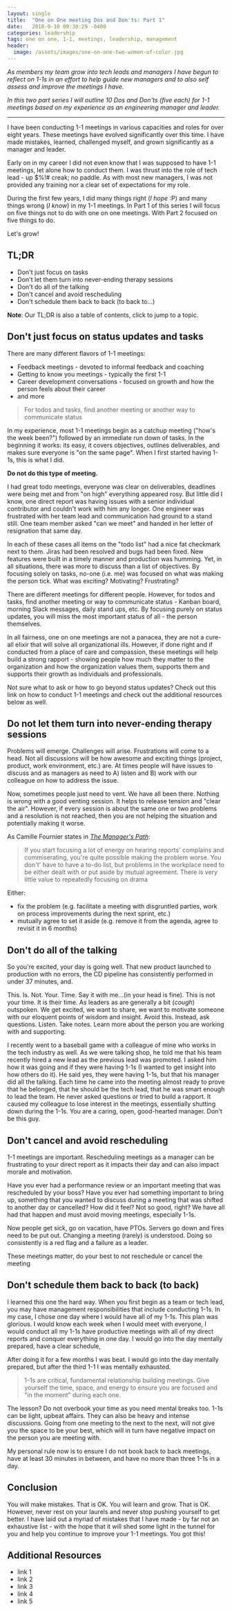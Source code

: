 ```yaml
---
layout: single
title:  "One on One meeting Dos and Don'ts: Part 1"
date:   2018-9-10 09:30:29 -0400
categories: leadership
tags: one on one, 1-1, meetings, leadership, management
header:
  image: /assets/images/one-on-one-two-women-of-color.jpg
---
```

*As members my team grow into tech leads and managers I have begun to reflect on 1-1s in an effort to help guide new managers and to also self assess and improve the meetings I have.*

*In this two part series I will outline 10 Dos and Don'ts (five each) for 1-1 meetings based on my experience as an engineering manager and leader.*

---
I have been conducting 1-1 meetings in various capacities and roles for over eight years. These meetings have evolved significantly over this time. I have made mistakes, learned, challenged myself, and grown significantly as a manager and leader.

Early on in my career I did not even know that I was supposed to have 1-1 meetings, let alone how to conduct them.  I was thrust into the role of tech lead - up $%!# creak; no paddle. As with most new managers, I was not provided any training nor a clear set of expectations for my role.

During the first few years, I did many things right (_I hope_ :P) and many things wrong (_I know_) in my 1-1 meetings. In Part 1 of this series I will focus on five things not to do with one on one meetings. With Part 2 focused on five things to do.

Let's grow!

## TL;DR
- Don't just focus on tasks
- Don't let them turn into never-ending therapy sessions
- Don't do all of the talking
- Don't cancel and avoid rescheduling
- Don't schedule them back to back (to back to...)

**Note**: Our TL;DR is also a table of contents, click to jump to a topic.

## Don't just focus on status updates and tasks
There are many different flavors of 1-1 meetings:  
- Feedback meetings - devoted to informal feedback and coaching
- Getting to know you meetings - typically the first 1-1
- Career development conversations - focused on growth and how the person feels about their career
- and more

> For todos and tasks, find another meeting or another way to communicate status

In my experience, most 1-1 meetings begin as a catchup meeting ("how's the week been?") followed by an immediate run down of tasks. In the beginning it works: its easy, it covers objectives, outlines deliverables, and makes sure everyone is "on the same page".  When I first started having 1-1s, this is what I did.  

**Do not do this type of meeting.**  

I had great todo meetings, everyone was clear on deliverables, deadlines were being met and from "on high" everything appeared rosy.  But little did I know, one direct report was having issues with a senior individual contributor and couldn't work with him any longer.  One engineer was frustrated with her team lead and communication had ground to a stand still.  One team member asked "can we meet" and handed in her letter of resignation that same day.

In each of these cases all items on the "todo list" had a nice fat checkmark next to them.  Jiras had been resolved and bugs had been fixed.  New features were built in a timely manner and production was humming.  Yet, in all situations, there was more to discuss than a list of objectives. By focusing solely on tasks, no-one (i.e. me) was focused on what was making the person tick.  What was exciting? Motivating? Frustrating?  

There are different meetings for different people. However, for todos and tasks, find another meeting or way to communicate status - Kanban board, morning Slack messages, daily stand ups, etc. By focusing purely on status updates, you will miss the most important status of all - the person themselves.

In all fairness, one on one meetings are not a panacea, they are not a cure-all elixir that will solve all organizational ills.  However, if done right and if conducted from a place of care and compassion, these meetings will help build a strong rapport - showing people how much they matter to the organization and how the organization values them, supports them and supports their growth as individuals and professionals.   

Not sure what to ask or how to go beyond status updates?  Check out this link on how to conduct 1-1 meetings and check out the additional resources below as well.

## Do not let them turn into never-ending therapy sessions
Problems will emerge.  Challenges will arise.  Frustrations will come to a head.  Not all discussions will be how awesome and exciting things (project, product, work environment, etc.) are.  At times people will have issues to discuss and as managers as need to A) listen and B) work with our colleague on how to address the issue.

Now, sometimes people just need to vent.  We have all been there.  Nothing is wrong with a good venting session.  It helps to release tension and "clear the air". However, if every session is about the same one or two problems and a resolution is not reached, then you are not helping the situation and potentially making it worse.

As Camille Fournier states in [_The Manager's Path_](https://www.amazon.com/Managers-Path-Leaders-Navigating-Growth/dp/1491973897):
> If you start focusing a lot of energy on hearing reports' complains and commiserating, you're quite possible making the problem worse.  You don't' have to have a to-do list, but problems in the workplace need to be either dealt with or put aside by mutual agreement.  There is very little value to repeatedly focusing on drama

Either:
- fix the problem (e.g. facilitate a meeting with disgruntled parties, work on process improvements during the next sprint, etc.)
- mutually agree to set it aside (e.g. remove it from the agenda, agree to revisit it in 6 months)

## Don't do all of the talking
So you're excited, your day is going well.  That new product launched to production with no errors, the CD pipeline has consistently performed in under 37 minutes, and.

This.  Is.  Not.  Your.  Time.  Say it with me...(in your head is fine).  This is not your time.  It is their time.  As leaders as are generally a bit (*cough*) outspoken.  We get excited, we want to share, we want to motivate someone with our eloquent points of wisdom and insight.  Avoid this.  Instead, ask questions.  Listen.  Take notes.  Learn more about the person you are working with and supporting.

I recently went to a baseball game with a colleague of mine who works in the tech industry as well.  As we were talking shop, he told me that his team recently hired a new lead as the previous lead was promoted.  I asked him how it was going and if they were having 1-1s (I wanted to get insight into how others do it).  He said yes, they were having 1-1s, but that his manager did all the talking.  Each time he came into the meeting almost ready to prove that he belonged, that he should be the tech lead, that he was smart enough to lead the team.  He never asked questions or tried to build a rapport.  It caused my colleague to lose interest in the meetings, essentially shutting down during the 1-1s. You are a caring, open, good-hearted manager.  Don't be this guy.

## Don't cancel and avoid rescheduling
1-1 meetings are important.  Rescheduling meetings as a manager can be frustrating to your direct report as it impacts their day and can also impact morale and motivation.  

Have you ever had a performance review or an important meeting that was rescheduled by your boss?  Have you ever had something important to bring up, something that you wanted to discuss during a meeting that was shifted to another day or cancelled?  How did it feel? Not so good, right? We have all had that happen and must avoid moving meetings, especially 1-1s.  

Now people get sick, go on vacation, have PTOs.  Servers go down and fires need to be put out.  Changing a meeting (rarely) is understood.  Doing so consistently is a red flag and a failure as a leader.

These meetings matter, do your best to not reschedule or cancel the meeting


## Don't schedule them back to back (to back)
I learned this one the hard way.  When you first begin as a team or tech lead, you may have management responsibilities that include conducting 1-1s. In my case, I chose one day where I would have all of my 1-1s.  This plan was glorious.  I would know each week when I would meet with everyone, I would conduct all my 1-1s have productive meetings with all of my direct reports and conquer everything in one day.  I would go into the day mentally prepared, have a clear schedule,

After doing it for a few months I was beat.  I would go into the day mentally prepared, but after the third 1-1 I was mentally exhausted.

> 1-1s are critical, fundamental relationship building meetings.  Give yourself the time, space, and energy to ensure you are focused and "in the moment" during each one.

The lesson? Do not overbook your time as you need mental breaks too.  1-1s can be light, upbeat affairs.  They can also be heavy and intense discussions.  Going from one meeting to the next to the next, will not give you the space to be your best, which will in turn have negative impact on the person you are meeting with.

My personal rule now is to ensure I do not book back to back meetings, have at least 30 minutes in between, and have no more than three 1-1s in a day.

## Conclusion
You will make mistakes.  That is OK.  You will learn and grow.  That is OK.  However, never rest on your laurels and never stop pushing yourself to get better.  I have laid out a myriad of mistakes that I have made - by far not an exhaustive list - with the hope that it will shed  some light in the tunnel for you and help you continue to improve your 1-1 meetings.  You got this!

## Additional Resources
- link 1
- link 2
- link 3
- link 4
- link 5
